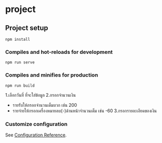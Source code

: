 # project

## Project setup
```
npm install
```

### Compiles and hot-reloads for development
```
npm run serve
```

### Compiles and minifies for production
```
npm run build
```
1.เลือกวันที่ ที่จะใส่ข้อมูล
2.กรอกจำนวนเงิน
- รายรับให้กรอกจำนวนเต็มบวก เช่น 200
- รายจ่ายให้กรอกเครื่องหมายลบ(-)ด้านหน้าจำนวนเต็ม เช่น -60
3.กรอกรายละเอียดของเงิน

### Customize configuration
See [Configuration Reference](https://cli.vuejs.org/config/).
